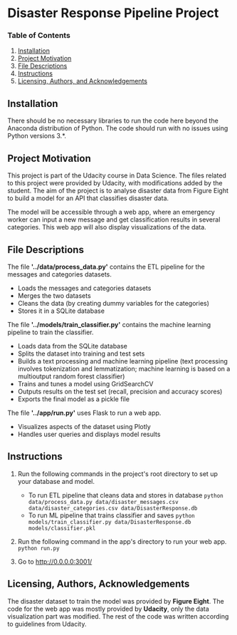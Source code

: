 # Disaster Response Pipeline Project

### Table of Contents 
1. [Installation](#installation)
2. [Project Motivation](#motivation)
3. [File Descriptions](#files)
4. [Instructions](#instructions)
5. [Licensing, Authors, and Acknowledgements](#licensing)

## Installation<a name="installation"></a>

There should be no necessary libraries to run the code here beyond the Anaconda distribution of Python. The code should run with no issues using Python versions 3.*.

## Project Motivation<a name="motivation"></a>

This project is part of the Udacity course in Data Science. The files related to this project were provided by Udacity, with modifications added by the student. The aim of the project is to analyse disaster data from Figure Eight to build a model for an API that classifies disaster data.

The model will be accessible through a web app, where an emergency worker can input a new message and get classification results in several categories. This web app will also display visualizations of the data.

## File Descriptions<a name="files"></a>

The file **'../data/process_data.py'** contains the ETL pipeline for the messages and categories datasets.
- Loads the messages and categories datasets
- Merges the two datasets
- Cleans the data (by creating dummy variables for the categories)
- Stores it in a SQLite database

The file **'../models/train_classifier.py'** contains the machine learning pipeline to train the classifier.
- Loads data from the SQLite database
- Splits the dataset into training and test sets
- Builds a text processing and machine learning pipeline (text processing involves tokenization and lemmatization; machine learning is based on a multioutput random forest classifier)
- Trains and tunes a model using GridSearchCV
- Outputs results on the test set (recall, precision and accuracy scores)
- Exports the final model as a pickle file

The file **'../app/run.py'** uses Flask to run a web app.
- Visualizes aspects of the dataset using Plotly
- Handles user queries and displays model results

## Instructions<a name="instructions"></a>
1. Run the following commands in the project's root directory to set up your database and model.

    - To run ETL pipeline that cleans data and stores in database
        `python data/process_data.py data/disaster_messages.csv data/disaster_categories.csv data/DisasterResponse.db`
    - To run ML pipeline that trains classifier and saves
        `python models/train_classifier.py data/DisasterResponse.db models/classifier.pkl`

2. Run the following command in the app's directory to run your web app.
    `python run.py`

3. Go to http://0.0.0.0:3001/

## Licensing, Authors, Acknowledgements<a name="licensing"></a>
The disaster dataset to train the model was provided by **Figure Eight**. The code for the web app was mostly provided by **Udacity**, only the data visualization part was modified. The rest of the code was written according to guidelines from Udacity.